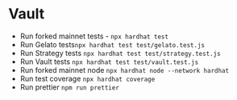 # Vault

* Run forked mainnet tests  - ```npx hardhat test```
* Run Gelato tests```npx hardhat test test/gelato.test.js``` 
* Run Strategy tests ```npx hardhat test test/strategy.test.js``` 
* Run Vault tests ```npx hardhat test test/vault.test.js```
* Run forked mainnet node ```npx hardhat node --network hardhat```
* Run test coverage ```npx hardhat coverage```
* Run prettier  ```npm run prettier```


